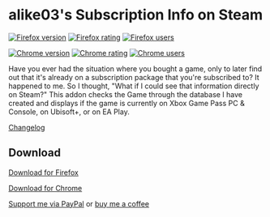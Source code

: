 # alike03's Subscription Info on Steam

[![Firefox version](https://img.shields.io/amo/v/alike03s-subscription-info?label=Firefox&style=for-the-badge)](https://addons.mozilla.org/en-US/firefox/addon/alike03s-subscription-info/) [![Firefox rating](https://img.shields.io/amo/stars/alike03s-subscription-info?label=firefox%20rating&style=for-the-badge)](https://addons.mozilla.org/en-US/firefox/addon/alike03s-subscription-info/) [![Firefox users](https://img.shields.io/amo/users/alike03s-subscription-info?label=firefox%20users&style=for-the-badge&color=dd2222)](https://addons.mozilla.org/en-US/firefox/addon/alike03s-subscription-info/)

[![Chrome version](https://img.shields.io/chrome-web-store/v/jecikjbpiedagpmibmgpfgnkfpomgeok?label=Chrome&style=for-the-badge)](https://chrome.google.com/webstore/detail/jecikjbpiedagpmibmgpfgnkfpomgeok/) [![Chrome rating](https://img.shields.io/chrome-web-store/stars/jecikjbpiedagpmibmgpfgnkfpomgeok?label=Chrome%20rating&style=for-the-badge)](https://chrome.google.com/webstore/detail/jecikjbpiedagpmibmgpfgnkfpomgeok/) [![Chrome users](https://img.shields.io/chrome-web-store/users/jecikjbpiedagpmibmgpfgnkfpomgeok?label=Chrome%20users&style=for-the-badge&color=dd2222)](https://chrome.google.com/webstore/detail/jecikjbpiedagpmibmgpfgnkfpomgeok/)

Have you ever had the situation where you bought a game, only to later find out that it's already on a subscription package that you're subscribed to? It happened to me.
So I thought, "What if I could see that information directly on Steam?"
This addon checks the Game through the database I have created and displays if the game is currently on Xbox Game Pass PC & Console, on Ubisoft+, or on EA Play.

[Changelog](https://aligueler.com/GamePass/)

## Download

[Download for Firefox](https://addons.mozilla.org/en-US/firefox/addon/alike03s-subscription-info/)

[Download for Chrome](https://chrome.google.com/webstore/detail/jecikjbpiedagpmibmgpfgnkfpomgeok/)




[Support me via PayPal](https://paypal.me/alike03/) or [buy me a coffee](https://www.buymeacoffee.com/alike03/)

